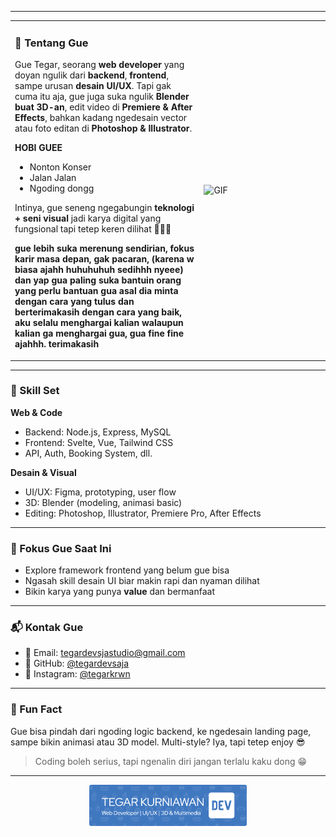 <!-- VIDEO BANNER DI ATAS -->


<!-- FOTO + KATA-KATA LUCU -->

---

<!-- TENTANG GUE -->
<table>
  <tr>
    <td valign="top" width="60%">
      
### 🚀 Tentang Gue

Gue Tegar, seorang **web developer** yang doyan ngulik dari **backend**, **frontend**, sampe urusan **desain UI/UX**. Tapi gak cuma itu aja, gue juga suka ngulik **Blender buat 3D-an**, edit video di **Premiere & After Effects**, bahkan kadang ngedesain vector atau foto editan di **Photoshop & Illustrator**.

**HOBI GUEE**
- Nonton Konser
- Jalan Jalan
- Ngoding dongg

Intinya, gue seneng ngegabungin **teknologi + seni visual** jadi karya digital yang fungsional tapi tetep keren dilihat 👨‍🎨✨ 

**gue lebih suka merenung sendirian, fokus karir masa depan, gak pacaran, (karena w biasa ajahh huhuhuhuh sedihhh nyeee) dan yap gua paling suka bantuin orang yang perlu bantuan gua asal dia minta dengan cara yang tulus dan berterimakasih dengan cara yang baik, aku selalu menghargai kalian walaupun kalian ga menghargai gua, gua fine fine ajahhh. terimakasih**

</td>
    <td width="40%">
      <img src="https://media2.giphy.com/media/v1.Y2lkPTc5MGI3NjExeTc2dDNpdzVldWxkc3QwNDhsbWcxY3hodjhyMnJxNmZvZTY3YzhqbSZlcD12MV9pbnRlcm5hbF9naWZfYnlfaWQmY3Q9Zw/jBOOXxSJfG8kqMxT11/giphy.gif" width="100%" alt="GIF" />
    </td>
  </tr>
</table>

---

### 🔧 Skill Set

**Web & Code**
- Backend: Node.js, Express, MySQL
- Frontend: Svelte, Vue, Tailwind CSS
- API, Auth, Booking System, dll.

**Desain & Visual**
- UI/UX: Figma, prototyping, user flow
- 3D: Blender (modeling, animasi basic)
- Editing: Photoshop, Illustrator, Premiere Pro, After Effects

---

### 🎯 Fokus Gue Saat Ini

- Explore framework frontend yang belum gue bisa  
- Ngasah skill desain UI biar makin rapi dan nyaman dilihat  
- Bikin karya yang punya **value** dan bermanfaat  

---

### 📬 Kontak Gue

- 📧 Email: tegardevsjastudio@gmail.com  
- 🐙 GitHub: [@tegardevsaja](https://github.com/tegardevsaja)  
- 📸 Instagram: [@tegarkrwn](https://instagram.com/tegardevsaja)

---

### 🤘 Fun Fact

Gue bisa pindah dari ngoding logic backend, ke ngedesain landing page, sampe bikin animasi atau 3D model. Multi-style? Iya, tapi tetep enjoy 😎

> Coding boleh serius, tapi ngenalin diri jangan terlalu kaku dong 😁

---

<!-- BANNER LAMA DIPERKECIL DI BAWAH -->
<p align="center">
  <img src="./asset/github-header-image.png" width="50%" alt="GitHub Header Image" />
</p>
